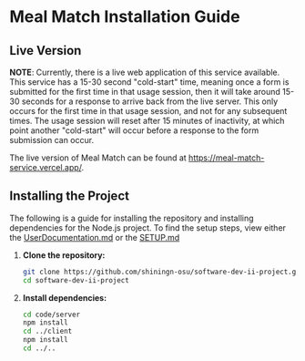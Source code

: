 # Meal Match Installation Guide

## Live Version

**NOTE**: Currently, there is a live web application of this service available. This service has a 15-30 second "cold-start" time, meaning once a form is submitted for the first time in that usage session, then it will take around 15-30 seconds for a response to arrive back from the live server. This only occurs for the first time in that usage session, and not for any subsequent times. The usage session will reset after 15 minutes of inactivity, at which point another "cold-start" will occur before a response to the form submission can occur.

The live version of Meal Match can be found at https://meal-match-service.vercel.app/. 

## Installing the Project

The following is a guide for installing the repository and installing dependencies for the Node.js project. To find the setup steps, view either the [UserDocumentation.md](./UserDocumentation.md#running-the-software:) or the [SETUP.md](./SETUP.md)

1. **Clone the repository:**
    ```bash
    git clone https://github.com/shiningn-osu/software-dev-ii-project.git
    cd software-dev-ii-project
    ```
2. **Install dependencies:**
    ```bash
    cd code/server
    npm install
    cd ../client
    npm install
    cd ../..
    ```
